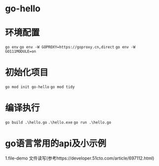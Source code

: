 # go-hello

# 环境配置
`go env`
`go env -W GOPROXY=https://goproxy.cn,direct`
`go env -W GO111MODULE=on`

# 初始化项目
`go mod init go-hello`
`go mod tidy`

# 编译执行
`go build .\hello.go`
`.\hello.exe`
`go run .\hello.go`

# go语言常用的api及小示例
1.file-demo 文件读写(参考https://developer.51cto.com/article/697112.html)